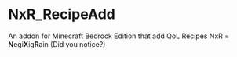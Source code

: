 # NxR_RecipeAdd
An addon for Minecraft Bedrock Edition that add QoL Recipes
NxR = **N**egi**X**ig**R**ain (Did you notice?)
